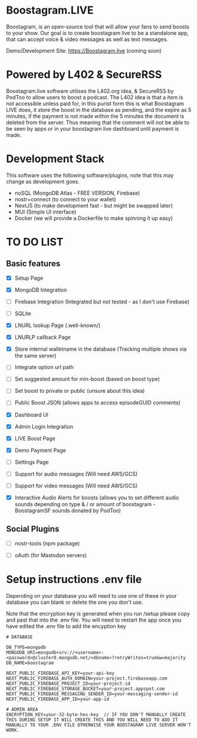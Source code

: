 # Boostagram.LIVE
Boostagram, is an open-source tool that will allow your fans to send boosts to your show. Our goal is to create boostagram live to be a standalone app, that can accept voice &amp; video messages as well as text messages.

Demo/Development Site: https://Boostagram.live (coming soon)

# Powered by L402 & SecureRSS
Boostagram.live software utilises the L402.org idea, &amp; SecureRSS by PodToo to allow users to boost a podcast.
The L402 idea is that a item is not accessible unless paid for, in this purist form this is what Boostagram LIVE does, it store the boost in the database as pending, and the expire as 5 minutes, if the payment is not made within the 5 minutes the document is deleted from the server. Thus meaning that the comment will not be able to be seen by apps or in your boostagram live dashboard until payment is made.

# Development Stack
This software uses the following software/plugins, note that this may change as development goes.

- noSQL (MongoDB Atlas - FREE VERSION, Firebase)
- nostr+connect (to connect to your wallet)
- NextJS (to make development fast - but might be swapped later)
- MUI (Simple UI interface)
- Docker (we will provide a Dockerfile to make spinning it up easy)

# TO DO LIST
## Basic features
- [x] Setup Page
- [x] MongoDB Integration
- [ ] Firebase Integration (Integrated but not tested - as I don't use Firebase)
- [ ] SQLite
- [x] LNURL lookup Page (.well-known/)
- [x] LNURLP callback Page
- [x] Store internal walletname in the database (Tracking multiple shows via the same server)
- [ ] Integrate option url path
- [ ] Set suggested amount for min-boost (based on boost type)
- [ ] Set boost to private or public (unsure about this idea)
- [ ] Public Boost JSON (allows apps to access episodeGUID comments)
- [x] Dashboard UI
- [x] Admin Login Integration
- [x] LIVE Boost Page
- [x] Demo Payment Page
- [ ] Settings Page
- [ ] Support for audio messages (Will need AWS/GCS)
- [ ] Support for video messages (Will need AWS/GCS)
- [x] Interactive Audio Alerts for boosts (allows you to set different audio sounds depending on type &amp; / or amount of boostagram - BoostagramSF sounds donated by PodToo)


## Social Plugins 
- [ ] nostr-tools (npm package)
- [ ] oAuth (for Mastodon servers)


# Setup instructions .env file

Depending on your database you will need to use one of these in your database you can blank or delete the one you don't use.

Note that the encryption key is generated when you run /setup please copy and past that into the .env file. You will need to restart the app once you have edited the .env file to add the encyption key


```
# DATABASE

DB_TYPE=mongodb
MONGODB_URI=mongodb+srv://<username>:<password>@cluster0.mongodb.net/<dbname>?retryWrites=true&w=majority
DB_NAME=boostagram

NEXT_PUBLIC_FIREBASE_API_KEY=your-api-key
NEXT_PUBLIC_FIREBASE_AUTH_DOMAIN=your-project.firebaseapp.com
NEXT_PUBLIC_FIREBASE_PROJECT_ID=your-project-id
NEXT_PUBLIC_FIREBASE_STORAGE_BUCKET=your-project.appspot.com
NEXT_PUBLIC_FIREBASE_MESSAGING_SENDER_ID=your-messaging-sender-id
NEXT_PUBLIC_FIREBASE_APP_ID=your-app-id

# ADMIN AREA
ENCRYPTION_KEY=your-32-byte-hex-key  // IF YOU DON'T MANUALLY CREATE THIS DURING SETUP IT WILL CREATE THIS AND YOU WILL NEED TO ADD IT MANUALLY TO YOUR .ENV FILE OTHERWISE YOUR BOOSTAGRAM LIVE SERVER WON'T WORK.
```